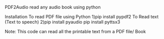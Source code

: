 PDF2Audio
read any audio book using python


Installation
To read PDF file using Python 
  1)pip install pypdf2 To Read text (Text to speech) 
  2)pip install pyaudio pip install pyttsx3

Note:
This code can read all the printable text from a PDF file/ Book
